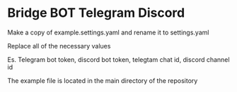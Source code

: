 # Bridge BOT Telegram Discord
Make a copy of example.settings.yaml and rename it to settings.yaml

Replace all of the necessary values

Es. Telegram bot token, discord bot token, telegtam chat id, discord channel id

The example file is located in the main directory of the repository
